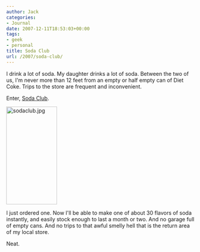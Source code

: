 ```yaml
---
author: Jack
categories:
- Journal
date: 2007-12-11T18:53:03+00:00
tags:
- geek
- personal
title: Soda Club
url: /2007/soda-club/
---
```


I drink a lot of soda. My daughter drinks a lot of soda. Between the two of us, I'm never more than 12 feet from an empty or half empty can of Diet Coke. Trips to the store are frequent and inconvenient.

Enter, [Soda Club][1].

<img src="https://www.baty.net/files/sodaclub.jpg" alt="sodaclub.jpg" border="0" width="135" height="260" />

I just ordered one. Now I'll be able to make one of about 30 flavors of soda instantly, and easily stock enough to last a month or two. And no garage full of empty cans. And no trips to that awful smelly hell that is the return area of my local store.

Neat.

 [1]: http://www.sodaclubusa.com/default.htm